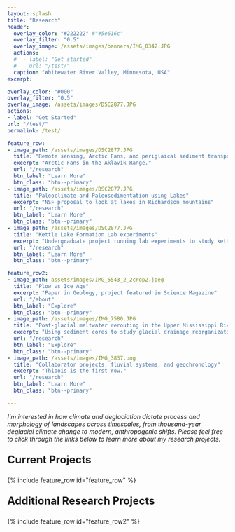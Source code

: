 ```yaml
---
layout: splash
title: "Research"
header:
  overlay_color: "#222222" #"#5e616c"
  overlay_filter: "0.5"
  overlay_image: /assets/images/banners/IMG_0342.JPG
  actions:
  #  - label: "Get started"
  #    url: "/test/"
  caption: "Whitewater River Valley, Minnesota, USA"
excerpt:

overlay_color: "#000"
overlay_filter: "0.5"
overlay_image: /assets/images/DSC2877.JPG
actions:
- label: "Get Started"
url: "/test/"
permalink: /test/

feature_row:
- image_path: /assets/images/DSC2877.JPG
  title: "Remote sensing, Arctic Fans, and periglaical sediment transport"
  excerpt: "Arctic Fans in the Aklavik Range."
  url: "/research"
  btn_label: "Learn More"
  btn_class: "btn--primary"
- image_path: /assets/images/DSC2877.JPG
  title: "Paleoclimate and Paleosedimentation using Lakes"
  excerpt: "NSF proposal to look at lakes in Richardson mountains"
  url: "/research"
  btn_label: "Learn More"
  btn_class: "btn--primary"
- image_path: /assets/images/DSC2877.JPG
  title: "Kettle Lake Formation Lab experiments"
  excerpt: "Undergraduate project running lab experiments to study kettle lakes."
  url: "/research"
  btn_label: "Learn More"
  btn_class: "btn--primary"

feature_row2:
- image_path: assets/images/IMG_5543_2_2crop2.jpeg
  title: "Plow vs Ice Age"
  excerpt: "Paper in Geology, project featured in Science Magazine"
  url: "/about"
  btn_label: "Explore"
  btn_class: "btn--primary"
- image_path: /assets/images/IMG_7580.JPG
  title: "Post-glacial meltwater rerouting in the Upper Mississippi River"
  excerpt: "Using sediment cores to study glacial drainage reorganization during ice retreat."
  url: "/research"
  btn_label: "Explore"
  btn_class: "btn--primary"
- image_path: /assets/images/IMG_3837.png
  title: "Collaborator projects, fluvial systems, and geochronology"
  excerpt: "Thioois is the first row."
  url: "/research"
  btn_label: "Learn More"
  btn_class: "btn--primary"

---
```

<i>I'm interested in how climate and deglaciation dictate process and morphology of landscapes across timescales, from thousand-year deglacial climate change to modern, anthropogenic shifts. Please feel free to click through the links below to learn more about my research projects.</i>

<p style="font-size: 1.5rem; font-weight: bold">Current Projects</p>
{% include feature_row id="feature_row" %}

<!-- Other content -->



<p style="font-size: 1.5rem; font-weight: bold">Additional Research Projects</p>

{% include feature_row id="feature_row2" %}
